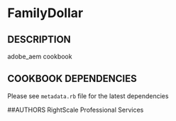 # FamilyDollar
## DESCRIPTION
adobe_aem cookbook

## COOKBOOK DEPENDENCIES
Please see `metadata.rb` file for the latest dependencies

##AUTHORS
RightScale Professional Services
